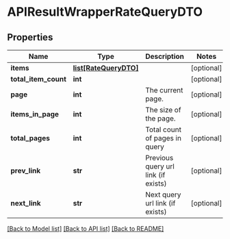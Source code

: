 # APIResultWrapperRateQueryDTO

## Properties
Name | Type | Description | Notes
------------ | ------------- | ------------- | -------------
**items** | [**list[RateQueryDTO]**](RateQueryDTO.md) |  | [optional] 
**total_item_count** | **int** |  | [optional] 
**page** | **int** | The current page. | [optional] 
**items_in_page** | **int** | The size of the page. | [optional] 
**total_pages** | **int** | Total count of pages in query | [optional] 
**prev_link** | **str** | Previous query url link (if exists) | [optional] 
**next_link** | **str** | Next query url link (if exists) | [optional] 

[[Back to Model list]](../README.md#documentation-for-models) [[Back to API list]](../README.md#documentation-for-api-endpoints) [[Back to README]](../README.md)


